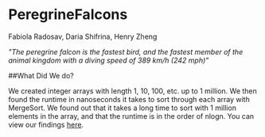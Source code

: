 # PeregrineFalcons
Fabiola Radosav, Daria Shifrina, Henry Zheng

*"The peregrine falcon is the fastest bird, and the fastest member of the animal kingdom with a diving speed of 389 km/h (242 mph)"*

##What Did We do?

We created integer arrays with length 1, 10, 100, etc. up to 1 million. We then found the runtime in nanoseconds it takes to sort through each array with MergeSort. We found out that it takes a long time to sort with 1 million elements in the array, and that the runtime is in the order of nlogn. You can view our findings [here](https://docs.google.com/document/d/1Ajeu7IrOKdwcKJIhkmRhsdMT2e3upcmCfhdHlRCp1Fw/pub).
